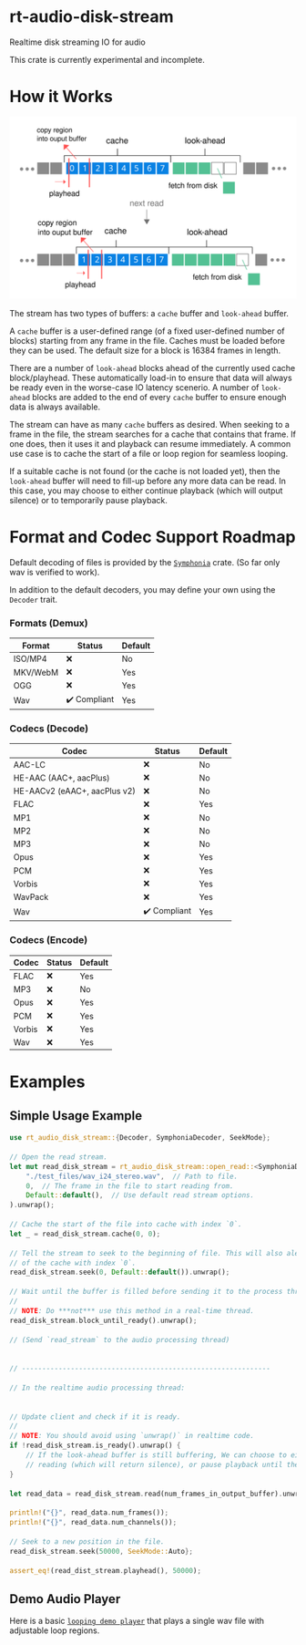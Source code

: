 # rt-audio-disk-stream
Realtime disk streaming IO for audio

This crate is currently experimental and incomplete.


# How it Works

<div><img src="how_it_works.svg", alt="how it works"></div>

The stream has two types of buffers: a `cache` buffer and `look-ahead` buffer.

A `cache` buffer is a user-defined range (of a fixed user-defined number of blocks) starting from any frame in the file. Caches must be loaded before they can be used. The default size for a block is 16384 frames in length.

There are a number of `look-ahead` blocks ahead of the currently used cache block/playhead. These automatically load-in to ensure that data will always be ready even in the worse-case IO latency scenerio. A number of `look-ahead` blocks are added to the end of every `cache` buffer to ensure enough data is always available.

The stream can have as many `cache` buffers as desired. When seeking to a frame in the file, the stream searches for a cache that contains that frame. If one does, then it uses it and playback can resume immediately. A common use case is to cache the start of a file or loop region for seamless looping.

If a suitable cache is not found (or the cache is not loaded yet), then the `look-ahead` buffer will need to fill-up before any more data can be read. In this case, you may choose to either continue playback (which will output silence) or to temporarily pause playback.

# Format and Codec Support Roadmap

Default decoding of files is provided by the [`Symphonia`] crate. (So far only wav is verified to work).

In addition to the default decoders, you may define your own using the `Decoder` trait.

### Formats (Demux)

| Format   | Status                       | Default |
|----------|------------------------------|---------|
| ISO/MP4  | :x:                          | No      |
| MKV/WebM | :x:                          | Yes     |
| OGG      | :x:                          | Yes     |
| Wav      | :heavy_check_mark: Compliant | Yes     |

### Codecs (Decode)

| Codec                        | Status                       | Default |
|------------------------------|------------------------------|---------|
| AAC-LC                       | :x:                          | No      |
| HE-AAC (AAC+, aacPlus)       | :x:                          | No      |
| HE-AACv2 (eAAC+, aacPlus v2) | :x:                          | No      |
| FLAC                         | :x:                          | Yes     |
| MP1                          | :x:                          | No      |
| MP2                          | :x:                          | No      |
| MP3                          | :x:                          | No      |
| Opus                         | :x:                          | Yes     |
| PCM                          | :x:                          | Yes     |
| Vorbis                       | :x:                          | Yes     |
| WavPack                      | :x:                          | Yes     |
| Wav                          | :heavy_check_mark: Compliant | Yes     |

### Codecs (Encode)
| Codec                        | Status                       | Default |
|------------------------------|------------------------------|---------|
| FLAC                         | :x:                          | Yes     |
| MP3                          | :x:                          | No      |
| Opus                         | :x:                          | Yes     |
| PCM                          | :x:                          | Yes     |
| Vorbis                       | :x:                          | Yes     |
| Wav                          | :x:                          | Yes     |

# Examples

## Simple Usage Example
```rust
use rt_audio_disk_stream::{Decoder, SymphoniaDecoder, SeekMode};

// Open the read stream.
let mut read_disk_stream = rt_audio_disk_stream::open_read::<SymphoniaDecoder, _>(
    "./test_files/wav_i24_stereo.wav",  // Path to file.
    0,  // The frame in the file to start reading from.
    Default::default(),  // Use default read stream options.
).unwrap();

// Cache the start of the file into cache with index `0`.
let _ = read_disk_stream.cache(0, 0);

// Tell the stream to seek to the beginning of file. This will also alert the stream to the existence
// of the cache with index `0`.
read_disk_stream.seek(0, Default::default()).unwrap();

// Wait until the buffer is filled before sending it to the process thread.
//
// NOTE: Do ***not*** use this method in a real-time thread.
read_disk_stream.block_until_ready().unwrap();

// (Send `read_stream` to the audio processing thread)


// -------------------------------------------------------------

// In the realtime audio processing thread:


// Update client and check if it is ready.
//
// NOTE: You should avoid using `unwrap()` in realtime code.
if !read_disk_stream.is_ready().unwrap() {
    // If the look-ahead buffer is still buffering, We can choose to either continue
    // reading (which will return silence), or pause playback until the buffer is filled.
}

let read_data = read_disk_stream.read(num_frames_in_output_buffer).unwrap();

println!("{}", read_data.num_frames());
println!("{}", read_data.num_channels());

// Seek to a new position in the file.
read_disk_stream.seek(50000, SeekMode::Auto};

assert_eq!(read_dist_stream.playhead(), 50000);
```

## Demo Audio Player
Here is a basic [`looping demo player`] that plays a single wav file with adjustable loop regions.

[`Symphonia`]: https://github.com/pdeljanov/Symphonia
[`looping demo player`]: https://github.com/RustyDAW/rt-audio-disk-stream/tree/main/examples/demo_player
